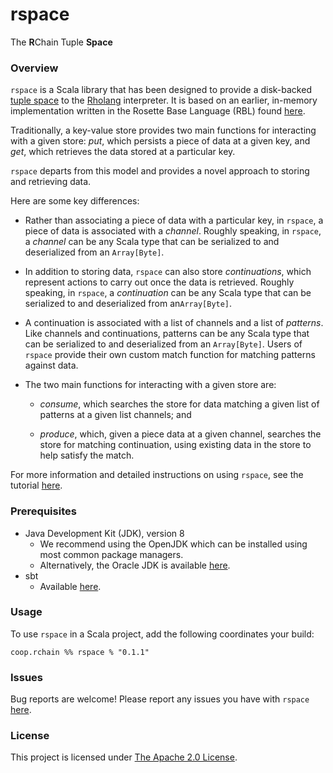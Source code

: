 # rspace

The **R**Chain Tuple **Space**

### Overview

`rspace` is a Scala library that has been designed to provide a disk-backed [tuple space](https://en.wikipedia.org/wiki/Tuple_space) to the [Rholang](http://rchain-architecture.readthedocs.io/en/latest/contracts/contract-design.html#rholang-a-concurrent-language) interpreter.  It is based on an earlier, in-memory implementation written in the Rosette Base Language (RBL) found [here](https://github.com/rchain/rchain/blob/05e3969cc999853ab57fb8c792e732beb92948d3/rosette/rbl/rosette/namespace.rbl).

Traditionally, a key-value store provides two main functions for interacting with a given store: *put*, which persists a piece of data at a given key, and *get*, which retrieves the data stored at a particular key.

`rspace` departs from this model and provides a novel approach to storing and retrieving data.

Here are some key differences:

* Rather than associating a piece of data with a particular key, in `rspace`, a piece of data is associated with a *channel*.  Roughly speaking, in `rspace`, a *channel* can be any Scala type that can be serialized to and deserialized from an `Array[Byte]`.

* In addition to storing data, `rspace` can also store *continuations*, which represent actions to carry out once the data is retrieved.  Roughly speaking, in `rspace`, a *continuation* can be any Scala type that can be serialized to and deserialized from an`Array[Byte]`.

* A continuation is associated with a list of channels and a list of *patterns*.  Like channels and continuations, patterns can be any Scala type that can be serialized to and deserialized from an `Array[Byte]`.  Users of `rspace` provide their own custom match function for matching patterns against data.

* The two main functions for interacting with a given store are:

  * *consume*, which searches the store for data matching a given list of patterns at a given list channels; and

  * *produce*, which, given a piece data at a given channel, searches the store for matching continuation, using existing data in the store to help satisfy the match.

For more information and detailed instructions on using `rspace`, see the tutorial [here](../docs/rspace/Tutorial.md).

### Prerequisites

* Java Development Kit (JDK), version 8
  * We recommend using the OpenJDK which can be installed using most common package managers.
  * Alternatively, the Oracle JDK is available [here](http://www.oracle.com/technetwork/java/javase/downloads/jdk8-downloads-2133151.html).
* sbt
  * Available [here](http://www.scala-sbt.org/download.html).

### Usage

To use `rspace` in a Scala project, add the following coordinates your build:

```
coop.rchain %% rspace % "0.1.1"
```

### Issues

Bug reports are welcome!  Please report any issues you have with `rspace` [here](https://rchain.atlassian.net/secure/CreateIssueDetails!init.jspa?pid=10105&issuetype=10103&versions=10005&assignee=henry&summary=issue+created%20via+link).

### License

This project is licensed under [The Apache 2.0 License](https://www.apache.org/licenses/LICENSE-2.0).

